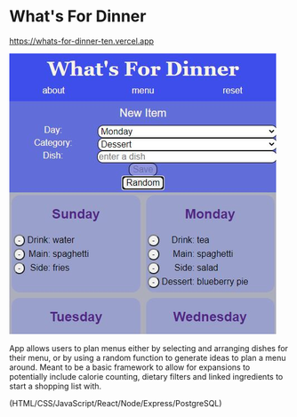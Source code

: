  # What's For Dinner
 
 https://whats-for-dinner-ten.vercel.app

![example screen](./src/Images/scrshot.JPG)

App allows users to plan menus either by selecting and arranging dishes for their menu, or by using a random function to generate ideas to plan a menu around.
Meant to be a basic framework to allow for expansions to potentially include calorie counting, dietary filters and linked ingredients to start a shopping list with.

(HTML/CSS/JavaScript/React/Node/Express/PostgreSQL)
